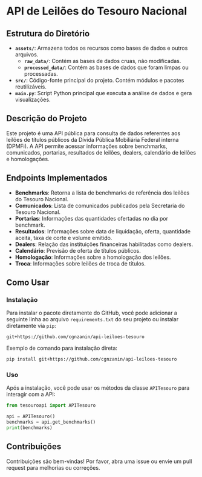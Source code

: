 
# API de Leilões do Tesouro Nacional

## Estrutura do Diretório
- **`assets/`**: Armazena todos os recursos como bases de dados e outros arquivos.
  - **`raw_data/`**: Contém as bases de dados cruas, não modificadas.
  - **`processed_data/`**: Contém as bases de dados que foram limpas ou processadas.
- **`src/`**: Código-fonte principal do projeto. Contém módulos e pacotes reutilizáveis.
- **`main.py`**: Script Python principal que executa a análise de dados e gera visualizações.

## Descrição do Projeto
Este projeto é uma API pública para consulta de dados referentes aos leilões de títulos públicos da Dívida Pública Mobiliária Federal interna (DPMFi). A API permite acessar informações sobre benchmarks, comunicados, portarias, resultados de leilões, dealers, calendário de leilões e homologações.

## Endpoints Implementados
- **Benchmarks**: Retorna a lista de benchmarks de referência dos leilões do Tesouro Nacional.
- **Comunicados**: Lista de comunicados publicados pela Secretaria do Tesouro Nacional.
- **Portarias**: Informações das quantidades ofertadas no dia por benchmark.
- **Resultados**: Informações sobre data de liquidação, oferta, quantidade aceita, taxa de corte e volume emitido.
- **Dealers**: Relação das instituições financeiras habilitadas como dealers.
- **Calendário**: Previsão de oferta de títulos públicos.
- **Homologação**: Informações sobre a homologação dos leilões.
- **Troca**: Informações sobre leilões de troca de títulos.

## Como Usar

### Instalação

Para instalar o pacote diretamente do GitHub, você pode adicionar a seguinte linha ao arquivo `requirements.txt` do seu projeto ou instalar diretamente via `pip`:

```
git+https://github.com/cgnzanin/api-leiloes-tesouro
```

Exemplo de comando para instalação direta:

```bash
pip install git+https://github.com/cgnzanin/api-leiloes-tesouro
```

### Uso

Após a instalação, você pode usar os métodos da classe `APITesouro` para interagir com a API:

```python
from tesouroapi import APITesouro

api = APITesouro()
benchmarks = api.get_benchmarks()
print(benchmarks)
```

## Contribuições
Contribuições são bem-vindas! Por favor, abra uma issue ou envie um pull request para melhorias ou correções.
